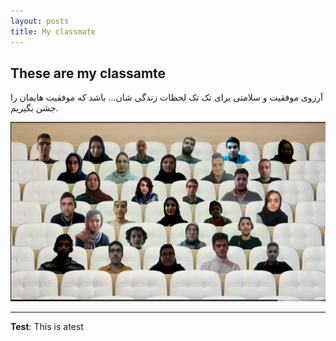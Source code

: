 ```yaml
---
layout: posts
title: My classmate
---
```


## These are my classamte


آرزوی موفقیت و سلامتی برای تک تک لحظات زندگی شان... باشد که موفقیت هایمان را جشن بگیریم.

![alt text](../assets/images/classmates.jpg "new classmate Picture")

---
**Test**: This is atest
